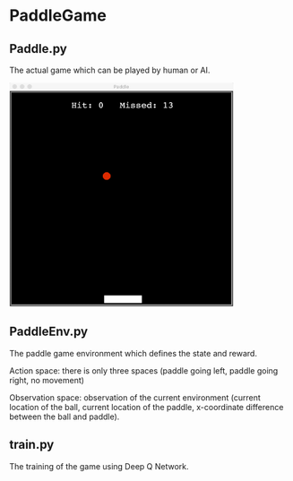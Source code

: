 # PaddleGame

## Paddle.py
The actual game which can be played by human or AI.

<img src = "../asset/paddleGame.png" height="400" width="400">

## PaddleEnv.py
The paddle game environment which defines the state and reward.

Action space: there is only three spaces (paddle going left, paddle going right, no movement)

Observation space: observation of the current environment (current location of the ball, 
current location of the paddle, x-coordinate difference between the ball and paddle).

## train.py
The training of the game using Deep Q Network.
